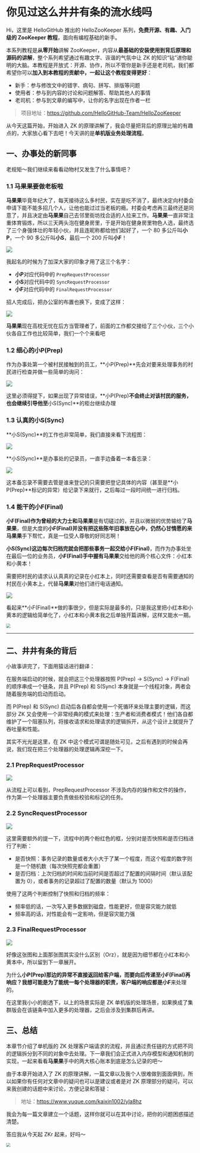 # 你见过这么井井有条的流水线吗

Hi，这里是 HelloGitHub 推出的 HelloZooKeeper 系列，**免费开源、有趣、入门级的 ZooKeeper 教程**，面向有编程基础的新手。

本系列教程是**从零开始**讲解 ZooKeeper，内容从**最基础的安装使用到背后原理和源码的讲解**，整个系列希望通过有趣文字、诙谐的气氛中让 ZK 的知识“钻”进你聪明的大脑。本教程是开放式：开源、协作，所以不管你是新手还是老司机，我们都希望你可以**加入到本教程的贡献中，一起让这个教程变得更好**：

- 新手：参与修改文中的错字、病句、拼写、排版等问题
- 使用者：参与到内容的讨论和问题解答、帮助其他人的事情
- 老司机：参与到文章的编写中，让你的名字出现在作者一栏

> 项目地址：https://github.com/HelloGitHub-Team/HelloZooKeeper

从今天这篇开始，开始进入 ZK 的原理讲解了，我会尽量把背后的原理比喻的有趣点的，大家放心看下去吧！今天讲的是**单机版业务处理流程**。

## 一、办事处的新同事

老规矩～我们继续来看看动物村又发生了什么事情吧？

### 1.1 马果果要做老板啦

**马果果**毕竟年纪大了，每天接待这么多村民，实在是吃不消了，最终决定向村委会申请下能不能多招几个人，让他也能过过当老板的瘾。村委会考虑再三最终还是同意了，并且决定由**马果果**自己去邻里街坊找合适的人拉来工作。**马果果**一直非常注重体育锻炼，所以三天两头泡在健身房里，于是开始在健身房里物色人选，最终选了三个身强体壮的年轻小伙，并且连昵称都给他们起好了，一个 80 多公斤叫**小P**，一个 90 多公斤叫**小S**，最后一个 200 斤叫**小F**！

![](./images/1.png)

我起名的时候为了加深大家的印象才用了这三个名字：

- **小P**对应代码中的 `PrepRequestProcessor` 
- **小S**对应代码中的 `SyncRequestProcessor`
- **小F**对应代码中的 `FinalRequestProcessor`

招人完成后，把办公室的布置也换下，变成了这样：

![](./images/2.png)

**马果果**现在高枕无忧在后方当管理者了，前面的工作都交接给了三个小伙，三个小伙各自工作也比较简单，我们一个个来看吧

### 1.2 细心的小P(Prep)

作为办事处第一个被村民接触到的员工，**小P(Prep)**先会对要来处理事务的村民进行检查并做一些简单的询问：

![](./images/3.png)

这里必须得提下，如果出现了异常错误，**小P(Prep)**不会终止对该村民的服务，也会继续引导他至**小S(Sync)**的柜台继续办理

### 1.3 认真的小S(Sync)

**小S(Sync)**的工作也非常简单，我们直接来看下流程图：

![](./images/4.png)

**小S(Sync)**是办事处的记录员，一直手边备着一本备忘录：

![](./images/5.png)

这本备忘录不需要去管是谁来登记的只需要把登记具体的内容（甚至是**小P(Prep)**标记的异常）给记录下来就行，之后每过一段时间统一进行归档。

### 1.4 能干的小F(Final)

**小F(Final)**作为曾经的大力士和**马果果**是有切磋过的，并且以微弱的优势输给了**马果果**，但是大度的**小F(Final)**并没有把这些陈年旧事放在心中，仍然心甘情愿的来**马果果**手下帮忙，真是一位受人尊敬的好同志啊！

**小S(Sync)**这边每次归档完就会把那些事务一起交给**小F(Final)**，而作为办事处坐在最后一位的业务员，**小F(Final)**手中握有**马果果**交给他的两个核心文件：小红本和小黄本！

需要把村民的请求认认真真的记录在小红本上，同时还需要查看是否有需要通知的村民在小黄本上，代替**马果果**对他们进行电话通知。

![](./images/6.png)

看起来**小F(Final)**做的事很少，但是实际是最多的，只是我这里把小红本和小黄本的逻辑给简单化了，小红本和小黄本我之后单独开篇讲解，这样又能水一期。

<img src="./images/7.jpeg" style="zoom:70%;" />

---

## 二、井井有条的背后

小故事讲完了，下面用猿话进行翻译：

在服务端启动的时候，就会把这三个处理器按照 P(Prep) -> S(Sync) -> F(Final) 的顺序串成一个链条，并且 P(Prep) 和 S(Sync) 本身就是一个线程对象，两者会随着服务端的启动而启动。

而 P(Prep) 和 S(Sync) 启动后各自都会使用一个死循环来处理主要的逻辑，而这部分 ZK 又会使用一个非常经典的模式来处理：生产者和消费者模式！他们各自都维护了一个阻塞队列，将接收请求和处理请求的逻辑拆开，从这个设计上就提升了吞吐量和性能。

其实不光光是这里，在 ZK 中这个模式可谓是随处可见，之后有遇到的时候会再说，我们现在把三个处理器的处理逻辑再深挖一下。

### 2.1 PrepRequestProcessor

![](./images/8.png)

从流程上可以看到，PrepRequestProcessor 不涉及内存的操作和文件的操作，作为第一个处理器主要负责做些校验和标记的任务。

### 2.2 SyncRequestProcessor

![](./images/9.png)

这里需要额外的提一下，流程中的两个粉红色的框，分别对是否快照和是否归档进行了判断：

- 是否快照：事务记录的数量或者大小大于了某一个程度，而这个程度的数字则是一个随机数（每次快照完都会重置）
- 是否归档：上次归档的时间和当前时间是否超过了配置的间隔时间（默认该配置为 0），或者事务的记录超过了配置的数量（默认为 1000）

使用了这两个判断控制了快照和归档的频率：

- 频率低的话，一次写入更多数据到磁盘，性能更好，但是容灾能力就低
- 频率高的话，对性能会有一定影响，但是容灾能力强

### 2.3 FinalRequestProcessor

![](./images/10.png)

好像这张图和上面那张图其实没什么区别（Orz），就是因为细节都在小红本和小黄本中，所以留到下一章展开。

为什么**小P(Prep)**那边的异常不直接返回给客户端，而要向后传递至**小F(Final)**再响应？我想可能是为了能统一每个处理器的职责，客户端的响应都是**小F**来处理的。

在这里我小小的剧透下，以上的场景实际是 ZK 单机版的处理场景，如果换成了集群版会在该链条中加入更多的处理器，之后会涉及到集群后再讲。

## 三、总结

本章节介绍了单机版的 ZK 处理客户端请求的流程，并且通过责任链的方式把不同的逻辑拆分到不同的对象中去处理。下一章我们会正式进入内存模型和通知机制的实现，一起来看看**马果果**手中的两大核心账本到底是怎么记录的吧～

由于本章开始进入了 ZK 的原理讲解，一篇文章以及我个人很难做到面面俱到，所以如果你有任何对文章中的疑问也可以是建议或者是对 ZK 原理部分的疑问，可以来我创建的话题中来讨论，方便记录和答疑：

> 地址：https://www.yuque.com/kaixin1002/yla8hz

我会为每一篇文章建立一个话题，这样你就可以在其中讨论，把你的问题困惑描述清楚。

答应我从今天起 ZKr 起来，好吗～

<img src="./images/11.gif" style="zoom:67%;" />